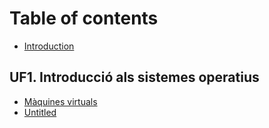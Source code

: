 # Table of contents

* [Introduction](README.md)

## UF1. Introducció als sistemes operatius

* [Màquines virtuals](first-chapter.md)
* [Untitled](untitled.md)

